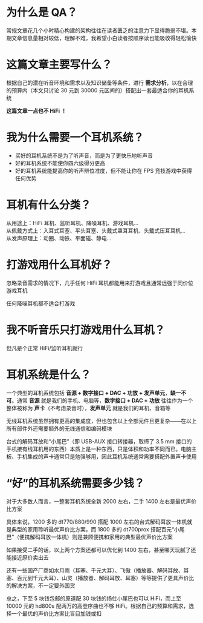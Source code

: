 # 为什么是 QA？

常规文章花几个小时精心构建的架构往往在读者匮乏的注意力下显得脆弱不堪。本期文章信息量相对较低，理解不难，我希望小白读者按顺序读也能吸收得轻松愉快

# 这篇文章主要写什么？

根据自己的潜在听音环境和需求以及知识储备等条件，进行 **需求分析**，以在合理的预算内（本文只讨论 30 元到 30000 元区间的）搭配出一套最适合你的耳机系统

**这篇文章一点也不 HiFi ！**

# 我为什么需要一个耳机系统？

- 买好的耳机系统不是为了听声音，而是为了更快乐地听声音
- 好的耳机系统不能使你四六级得分更高
- 好的耳机系统能提高你的听声辨位准度，但不能让你在 FPS 竞技游戏中获得任何优势

# 耳机有什么分类？

从用途上：HiFi 耳机、监听耳机、降噪耳机、游戏耳机…  
从佩戴方式上：入耳式耳塞、平头耳塞、头戴式罩耳耳机、头戴式压耳耳机…  
从发声原理上：动圈、动铁、平面磁、静电…

# 打游戏用什么耳机好？

忽略录音需求的情况下，几乎任何 HiFi 耳机都能用来打游戏且通常远强于同价位游戏耳机

任何降噪耳机都不适合打游戏

# 我不听音乐只打游戏用什么耳机？

但凡是个正常 HiFi/监听耳机就行

# 耳机系统是什么？

一个典型的耳机系统包括 **音源 + 数字接口 + DAC + 功放 + 发声单元**，**缺一不可**。通常 **音源** 就是我们的手机、电脑等，**数字接口 + DAC + 功放** 往往作为一个整体被称为 **声卡**（不考虑录音时），**发声单元** 就是我们的耳机、音箱等

无线耳机系统虽然拥有更高的集成度，但也包含以上全部元件且更复杂——在以上所有部件外还需要额外的无线通信和编码模块

台式的解码耳放和“小尾巴”（即 USB-AUX 接口转接器，取缔了 3.5 mm 接口的手机接有线耳机用的东西）本质上是一种东西，只是体积和功率不同而已。电脑主板、手机集成的声卡通常只是勉强够用，因此耳机系统通常需要搭配外置声卡使用

# “好”的耳机系统需要多少钱？

对于大多数人而言，一整套耳机系统全新 2000 左右，二手 1400 左右是最优声价比方案

具体来说，1200 多的 dt770/880/990 搭配 1000 左右的台式解码耳放一体机就是典型的家用聆听最优声价比方案，而 1800 多的 dt700prox 搭配百元“小尾巴”（便携解码耳放一体机）则是兼顾便携和家用的典型最优声价比方案

如果接受二手的话，以上两个方案还都可以优化到 1400 左右，甚至哪天玩腻了还能接近原价卖出去

还有一些国产厂商如水月雨（耳塞、千元大耳）、飞傲（播放器、解码耳放、耳塞、百元到千元大耳）、山灵（播放器、解码耳放、耳塞）等等提供了更具声价比的解决方案，不一定要外国货

总之，下至 5 块钱包邮的原道配 30 块钱的扬仕小尾巴也可以 HiFi，而上至 10000 元的 hd800s 配两万的高登序曲也不够 HiFi。根据自己的预算和需求，选择一个最优的声价比方案比盲目加钱或扣

#
